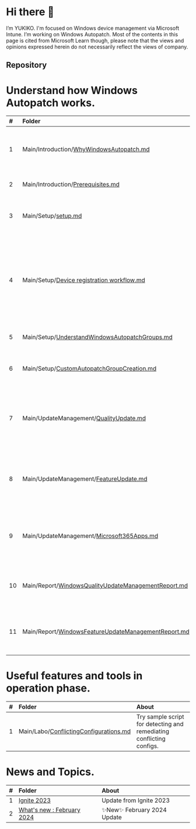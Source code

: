 # Hi there 👋
I’m YUKIKO. I'm focused on Windows device management via Microsoft Intune. I’m working on Windows Autopatch.
Most of the contents in this page is cited from Microsoft Learn though, please note that the views and opinions expressed herein do not necessarily reflect the views of company.

## Repository
# Understand how Windows Autopatch works.

| # | Folder | About |
|:---|:---|:---|
|1 |Main/Introduction/[WhyWindowsAutopatch.md](https://github.com/yusummat/yusummat/blob/main/Introduction/WhyWindowsAutopatch.md) | Review exisitng tools such as WSUS, CM and WUfB. |
|2 |Main/Introduction/[Prerequisites.md](https://github.com/yusummat/yusummat/blob/main/Introduction/Prerequisites.md) | Prerequisites for Windows Autopatch. |
|3 |Main/Setup/[setup.md](https://github.com/yusummat/yusummat/blob/main/SetUp/Setup.md) | How to enroll target devices into Windows Autopatch.|
|4 |Main/Setup/[Device registration workflow.md](https://github.com/yusummat/yusummat/blob/main/SetUp/Device%20registration%20workflow.md) | Detail workflow about device registration. It will help you when you encounter an error during device registration. |
|5 |Main/Setup/[UnderstandWindowsAutopatchGroups.md](https://github.com/yusummat/yusummat/blob/main/SetUp/UnderstandWindowsAutopatchGroups.md) | What is Autopatch Groups? |
|6 |Main/Setup/[CustomAutopatchGroupCreation.md](https://github.com/yusummat/yusummat/blob/main/SetUp/CustomAutopatchGroupCreation.md) | How to prepare Custom Autopatch Groups? |
|7 |Main/UpdateManagement/[QualityUpdate.md](https://github.com/yusummat/yusummat/blob/main/UpdateManagement/QualityUpdate.md) | Providing information about Windows Quality update with Windows Autopatch |
|8 |Main/UpdateManagement/[FeatureUpdate.md](https://github.com/yusummat/yusummat/blob/main/UpdateManagement/FeatureUpdate.md)| Providing information about Window Feature update with Windows Autopatch |
|9 |Main/UpdateManagement/[Microsoft365Apps.md](https://github.com/yusummat/yusummat/blob/main/UpdateManagement/Microsoft365Apps.md)| Providing information about M365 Apps update with Windows Autopatch |
|10 |Main/Report/[WindowsQualityUpdateManagementReport.md](https://github.com/yusummat/yusummat/blob/main/Report/WindowsQualityUpdateReport.md)| Providing information about Quality Update Report |
|11 |Main/Report/[WindowsFeatureUpdateManagementReport.md](https://github.com/yusummat/yusummat/blob/main/Report/WindowsFeatureUpdateReport.md)| Providing information about Feature Update Report|

# Useful features and tools in operation phase.
| # | Folder | About |
|:---|:---|:---|
|1 |Main/Labo/[ConflictingConfigurations.md](https://github.com/yusummat/yusummat/blob/main/Labo/ConflictingConfigurations.md) | Try sample script for detecting and remediating conflicting configs. |

# News and Topics.
| # | Folder | About |
|:---|:---|:---|
|1 | [Ignite 2023](https://github.com/yusummat/yusummat/tree/main/Topics/Ignite2023.md)| Update from Ignite 2023 |
|2 | [What's new : February 2024](https://github.com/yusummat/yusummat/tree/main/Topics/Feb2024.md)| ✨New✨ February 2024 Update |

<!---
yusummat/yusummat is a ✨ special ✨ repository because its `README.md` (this file) appears on your GitHub profile.
You can click the Preview link to take a look at your changes.
--->
